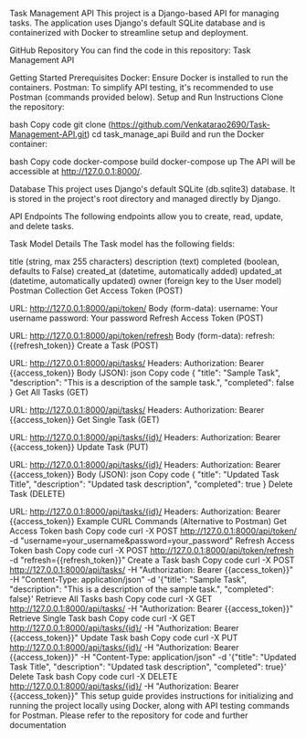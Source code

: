 Task Management API
This project is a Django-based API for managing tasks. The application uses Django's default SQLite database and is containerized with Docker to streamline setup and deployment.

GitHub Repository
You can find the code in this repository: Task Management API

Getting Started
Prerequisites
Docker: Ensure Docker is installed to run the containers.
Postman: To simplify API testing, it's recommended to use Postman (commands provided below).
Setup and Run Instructions
Clone the repository:

bash
Copy code
git clone (https://github.com/Venkatarao2690/Task-Management-API.git)
cd task_manage_api
Build and run the Docker container:

bash
Copy code
docker-compose build
docker-compose up
The API will be accessible at http://127.0.0.1:8000/.

Database
This project uses Django's default SQLite (db.sqlite3) database. It is stored in the project's root directory and managed directly by Django.

API Endpoints
The following endpoints allow you to create, read, update, and delete tasks.

Task Model Details
The Task model has the following fields:

title (string, max 255 characters)
description (text)
completed (boolean, defaults to False)
created_at (datetime, automatically added)
updated_at (datetime, automatically updated)
owner (foreign key to the User model)
Postman Collection
Get Access Token (POST)

URL: http://127.0.0.1:8000/api/token/
Body (form-data):
username: Your username
password: Your password
Refresh Access Token (POST)

URL: http://127.0.0.1:8000/api/token/refresh
Body (form-data):
refresh: {{refresh_token}}
Create a Task (POST)

URL: http://127.0.0.1:8000/api/tasks/
Headers:
Authorization: Bearer {{access_token}}
Body (JSON):
json
Copy code
{
  "title": "Sample Task",
  "description": "This is a description of the sample task.",
  "completed": false
}
Get All Tasks (GET)

URL: http://127.0.0.1:8000/api/tasks/
Headers:
Authorization: Bearer {{access_token}}
Get Single Task (GET)

URL: http://127.0.0.1:8000/api/tasks/{id}/
Headers:
Authorization: Bearer {{access_token}}
Update Task (PUT)

URL: http://127.0.0.1:8000/api/tasks/{id}/
Headers:
Authorization: Bearer {{access_token}}
Body (JSON):
json
Copy code
{
  "title": "Updated Task Title",
  "description": "Updated task description",
  "completed": true
}
Delete Task (DELETE)

URL: http://127.0.0.1:8000/api/tasks/{id}/
Headers:
Authorization: Bearer {{access_token}}
Example CURL Commands (Alternative to Postman)
Get Access Token
bash
Copy code
curl -X POST http://127.0.0.1:8000/api/token/ -d "username=your_username&password=your_password"
Refresh Access Token
bash
Copy code
curl -X POST http://127.0.0.1:8000/api/token/refresh -d "refresh={{refresh_token}}"
Create a Task
bash
Copy code
curl -X POST http://127.0.0.1:8000/api/tasks/ -H "Authorization: Bearer {{access_token}}" -H "Content-Type: application/json" -d '{"title": "Sample Task", "description": "This is a description of the sample task.", "completed": false}'
Retrieve All Tasks
bash
Copy code
curl -X GET http://127.0.0.1:8000/api/tasks/ -H "Authorization: Bearer {{access_token}}"
Retrieve Single Task
bash
Copy code
curl -X GET http://127.0.0.1:8000/api/tasks/{id}/ -H "Authorization: Bearer {{access_token}}"
Update Task
bash
Copy code
curl -X PUT http://127.0.0.1:8000/api/tasks/{id}/ -H "Authorization: Bearer {{access_token}}" -H "Content-Type: application/json" -d '{"title": "Updated Task Title", "description": "Updated task description", "completed": true}'
Delete Task
bash
Copy code
curl -X DELETE http://127.0.0.1:8000/api/tasks/{id}/ -H "Authorization: Bearer {{access_token}}"
This setup guide provides instructions for initializing and running the project locally using Docker, along with API testing commands for Postman. Please refer to the repository for code and further documentation
